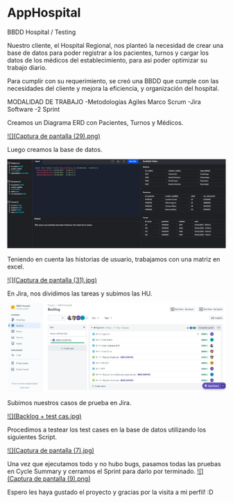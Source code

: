# AppHospital
BBDD Hospital / Testing

Nuestro cliente, el Hospital Regional, nos planteó la necesidad de crear una base de datos para poder registrar a los pacientes, turnos y cargar los datos de los médicos del establecimiento, para asi poder optimizar su trabajo diario. 

Para cumplir con su requerimiento, se creó una BBDD que cumple con las necesidades del cliente y mejora la eficiencia, y organización del hospital. 

MODALIDAD DE TRABAJO
-Metodologías Agiles Marco Scrum
-Jira Software
-2 Sprint

Creamos un Diagrama ERD con Pacientes, Turnos y Médicos. 

[![](Captura de pantalla (29).png)]()

Luego creamos la base de datos.

[![](BBDD.jpg)]()

Teniendo en cuenta las historias de usuario, trabajamos con una matriz en excel.

[![](Captura de pantalla (31).jpg)]()

En Jira, nos dividimos las tareas y subimos las HU.

[![](Backlog.jpg)]()

Subimos nuestros casos de prueba en Jira.

[![](Backlog + test cas.jpg)]()

Procedimos a testear los test cases en la base de datos utilizando los siguientes Script.

[![](Captura de pantalla (7).jpg)]()

Una vez que ejecutamos todo y no hubo bugs, pasamos todas las pruebas en Cycle Summary y cerramos el Sprint para darlo por terminado.
[![](Captura de pantalla (9).png)]()

Espero les haya gustado el proyecto y gracias por la visita a mi perfil! :D 
